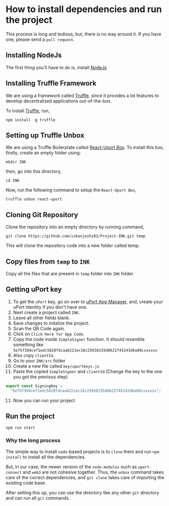 # How to install dependencies and run the project

This process is long and tedious, but, there is no way around it. If you have one, please send a `pull request`.

## Installing NodeJs

The first thing you'll have to do is, install [NodeJs](https://nodejs.org/en/)

## Installing Truffle Framework

We are using a framework called [Truffle](https://truffleframework.com/), since it provides a lot features to develop decentralized applications out-of-the-box.

To install [Truffle](https://truffleframework.com/), run,

`npm install -g truffle`

## Setting up Truffle Unbox

We are using a Truffle Boilerplate called [React-Uport Box](https://truffleframework.com/boxes/react-uport). To install this box, firstly, create an empty folder using:

`mkdir INK`

then, go into this directory,

`cd INK`

Now, run the following command to setup the `React-Uport Box`,

`truffle unbox react-uport`

## Cloning Git Repository

Clone the repository into an empty directory by running command,

`git clone https://github.com/ishanjoshi02/Project-INK.git temp`

This will clone the repository code into a new folder called temp.

## Copy files from `temp` to `INK`

Copy all the files that are present in `temp` folder into `INK` folder.

## Getting uPort key

1. To get the `uPort` key, go on over to [uPort App Manager](https://appmanager.uport.me/), and, create your uPort Identity if you don't have one.
2. Next create a project called `INK`.
3. Leave all other fields blank.
4. Save changes to initalize the project.
5. Scan the QR Code again.
6. Click on `Click Here for App Code`.
7. Copy the code inside `SimpleSigner` function. It should resemble something like `5e75f3b9cef1edc5820fdcaa6221ec18c25938155d8622745243d6a80cxxxxxx`
8. Also copy `clientId`.
9. Go to your `INK/src` folder
10. Create a new file called `key/uportkeys.js`
11. Paste the copied `SimpleSigner` and `clientId` (Change the key to the one you got the previous step)

```javascript
export const SigningKey =
  "5e75f3b9cef1edc5820fdcaa6221ec18c25938155d8622745243d6a80cxxxxxx";
```

11. Now you can run your project

## Run the project

`npm run start`

### Why the long process

The simple way to install `node`-based projects is to `clone` them and run `npm install` to install all the dependencies.

But, in our case, the newer version of the `node-modules` such as `uport-connect` and `web3` are not cohesive together. Thus, the `unbox` command takes care of the correct dependencies, and `git clone` takes care of importing the existing code base.

After setting this up, you can use the directory like any other `git` directory and can run all `git` commands.
